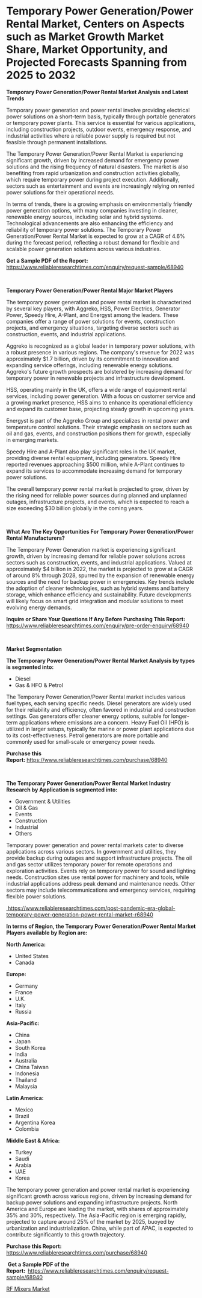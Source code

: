 <p><h1>Temporary Power Generation/Power Rental Market, Centers on Aspects such as Market Growth Market Share, Market Opportunity, and Projected Forecasts Spanning from 2025 to 2032</h1></p><p><strong>Temporary Power Generation/Power Rental Market Analysis and Latest Trends</strong></p>
<p><p>Temporary power generation and power rental involve providing electrical power solutions on a short-term basis, typically through portable generators or temporary power plants. This service is essential for various applications, including construction projects, outdoor events, emergency response, and industrial activities where a reliable power supply is required but not feasible through permanent installations.</p><p>The Temporary Power Generation/Power Rental Market is experiencing significant growth, driven by increased demand for emergency power solutions and the rising frequency of natural disasters. The market is also benefiting from rapid urbanization and construction activities globally, which require temporary power during project execution. Additionally, sectors such as entertainment and events are increasingly relying on rented power solutions for their operational needs.</p><p>In terms of trends, there is a growing emphasis on environmentally friendly power generation options, with many companies investing in cleaner, renewable energy sources, including solar and hybrid systems. Technological advancements are also enhancing the efficiency and reliability of temporary power solutions. The Temporary Power Generation/Power Rental Market is expected to grow at a CAGR of 4.6% during the forecast period, reflecting a robust demand for flexible and scalable power generation solutions across various industries.</p></p>
<p><strong>Get a Sample PDF of the Report:&nbsp;</strong> <a href="https://www.reliableresearchtimes.com/enquiry/request-sample/68940?utm_campaign=3361&utm_medium=2&utm_source=Github&utm_content=ia&utm_term=30032025&utm_id=temporary-power-generationpower-rental">https://www.reliableresearchtimes.com/enquiry/request-sample/68940</a></p>
<p>&nbsp;</p>
<p><strong>Temporary Power Generation/Power Rental Major Market Players</strong></p>
<p><p>The temporary power generation and power rental market is characterized by several key players, with Aggreko, HSS, Power Electrics, Generator Power, Speedy Hire, A-Plant, and Energyst among the leaders. These companies offer a range of power solutions for events, construction projects, and emergency situations, targeting diverse sectors such as construction, events, and industrial applications.</p><p>Aggreko is recognized as a global leader in temporary power solutions, with a robust presence in various regions. The company's revenue for 2022 was approximately $1.7 billion, driven by its commitment to innovation and expanding service offerings, including renewable energy solutions. Aggreko's future growth prospects are bolstered by increasing demand for temporary power in renewable projects and infrastructure development.</p><p>HSS, operating mainly in the UK, offers a wide range of equipment rental services, including power generation. With a focus on customer service and a growing market presence, HSS aims to enhance its operational efficiency and expand its customer base, projecting steady growth in upcoming years.</p><p>Energyst is part of the Aggreko Group and specializes in rental power and temperature control solutions. Their strategic emphasis on sectors such as oil and gas, events, and construction positions them for growth, especially in emerging markets.</p><p>Speedy Hire and A-Plant also play significant roles in the UK market, providing diverse rental equipment, including generators. Speedy Hire reported revenues approaching $500 million, while A-Plant continues to expand its services to accommodate increasing demand for temporary power solutions.</p><p>The overall temporary power rental market is projected to grow, driven by the rising need for reliable power sources during planned and unplanned outages, infrastructure projects, and events, which is expected to reach a size exceeding $30 billion globally in the coming years.</p></p>
<p>&nbsp;</p>
<p><strong>What Are The Key Opportunities For Temporary Power Generation/Power Rental Manufacturers?</strong></p>
<p><p>The Temporary Power Generation market is experiencing significant growth, driven by increasing demand for reliable power solutions across sectors such as construction, events, and industrial applications. Valued at approximately $4 billion in 2022, the market is projected to grow at a CAGR of around 8% through 2028, spurred by the expansion of renewable energy sources and the need for backup power in emergencies. Key trends include the adoption of cleaner technologies, such as hybrid systems and battery storage, which enhance efficiency and sustainability. Future developments will likely focus on smart grid integration and modular solutions to meet evolving energy demands.</p></p>
<p><strong>Inquire or Share Your Questions If Any Before Purchasing This Report:</strong> <a href="https://www.reliableresearchtimes.com/enquiry/pre-order-enquiry/68940?utm_campaign=3361&utm_medium=2&utm_source=Github&utm_content=ia&utm_term=30032025&utm_id=temporary-power-generationpower-rental">https://www.reliableresearchtimes.com/enquiry/pre-order-enquiry/68940</a></p>
<p>&nbsp;</p>
<p><strong>Market Segmentation</strong></p>
<p><strong>The Temporary Power Generation/Power Rental Market Analysis by types is segmented into:</strong></p>
<p><ul><li>Diesel</li><li>Gas & HFO & Petrol</li></ul></p>
<p><p>The Temporary Power Generation/Power Rental market includes various fuel types, each serving specific needs. Diesel generators are widely used for their reliability and efficiency, often favored in industrial and construction settings. Gas generators offer cleaner energy options, suitable for longer-term applications where emissions are a concern. Heavy Fuel Oil (HFO) is utilized in larger setups, typically for marine or power plant applications due to its cost-effectiveness. Petrol generators are more portable and commonly used for small-scale or emergency power needs.</p></p>
<p><strong>Purchase this Report:&nbsp;</strong><a href="https://www.reliableresearchtimes.com/purchase/68940?utm_campaign=3361&utm_medium=2&utm_source=Github&utm_content=ia&utm_term=30032025&utm_id=temporary-power-generationpower-rental">https://www.reliableresearchtimes.com/purchase/68940</a></p>
<p>&nbsp;</p>
<p><strong>The Temporary Power Generation/Power Rental Market Industry Research by Application is segmented into:</strong></p>
<p><ul><li>Government & Utilities</li><li>Oil & Gas</li><li>Events</li><li>Construction</li><li>Industrial</li><li>Others</li></ul></p>
<p><p>Temporary power generation and power rental markets cater to diverse applications across various sectors. In government and utilities, they provide backup during outages and support infrastructure projects. The oil and gas sector utilizes temporary power for remote operations and exploration activities. Events rely on temporary power for sound and lighting needs. Construction sites use rental power for machinery and tools, while industrial applications address peak demand and maintenance needs. Other sectors may include telecommunications and emergency services, requiring flexible power solutions.</p></p>
<p><a href="https://www.reliableresearchtimes.com/post-pandemic-era-global-temporary-power-generation-power-rental-market-r68940?utm_campaign=3361&utm_medium=2&utm_source=Github&utm_content=ia&utm_term=30032025&utm_id=temporary-power-generationpower-rental">&nbsp;https://www.reliableresearchtimes.com/post-pandemic-era-global-temporary-power-generation-power-rental-market-r68940</a></p>
<p><strong>In terms of Region, the Temporary Power Generation/Power Rental Market Players available by Region are:</strong></p>
<p>
    <p> <strong> North America: </strong>
        <ul>
            <li>United States</li>
            <li>Canada</li>
        </ul>
        </p> 
    <p> <strong> Europe: </strong>
        <ul>
            <li>Germany</li>
            <li>France</li>
            <li>U.K.</li>
            <li>Italy</li>
            <li>Russia</li>
        </ul>
        </p> 
    <p> <strong> Asia-Pacific: </strong>
        <ul>
            <li>China</li>
            <li>Japan</li>
            <li>South Korea</li>
            <li>India</li>
            <li>Australia</li>
            <li>China Taiwan</li>
            <li>Indonesia</li>
            <li>Thailand</li>
            <li>Malaysia</li>
        </ul>
        </p> 
    <p> <strong> Latin America: </strong>
        <ul>
            <li>Mexico</li>
            <li>Brazil</li>
            <li>Argentina Korea</li>
            <li>Colombia</li>
        </ul>
        </p> 
    <p> <strong> Middle East & Africa: </strong>
        <ul>
            <li>Turkey</li>
            <li>Saudi</li>
            <li>Arabia</li>
            <li>UAE</li>
            <li>Korea</li>
        </ul>
    </p>
    </p>
<p><p>The temporary power generation and power rental market is experiencing significant growth across various regions, driven by increasing demand for backup power solutions and expanding infrastructure projects. North America and Europe are leading the market, with shares of approximately 35% and 30%, respectively. The Asia-Pacific region is emerging rapidly, projected to capture around 25% of the market by 2025, buoyed by urbanization and industrialization. China, while part of APAC, is expected to contribute significantly to this growth trajectory.</p></p>
<p><strong>Purchase this Report: </strong><a href="https://www.reliableresearchtimes.com/purchase/68940?utm_campaign=3361&utm_medium=2&utm_source=Github&utm_content=ia&utm_term=30032025&utm_id=temporary-power-generationpower-rental">https://www.reliableresearchtimes.com/purchase/68940</a></p>
<p>&nbsp;<strong>Get a Sample PDF of the Report:&nbsp;&nbsp;</strong><a href="https://www.reliableresearchtimes.com/enquiry/request-sample/68940?utm_campaign=3361&utm_medium=2&utm_source=Github&utm_content=ia&utm_term=30032025&utm_id=temporary-power-generationpower-rental">https://www.reliableresearchtimes.com/enquiry/request-sample/68940</a></p>
<p><strong></strong></p>
<p><p><a href="https://github.com/shafriusizi/Market-Research-Report-List-1/blob/main/rf-mixers-market.md?utm_campaign=3361&utm_medium=2&utm_source=Github&utm_content=ia&utm_term=30032025&utm_id=temporary-power-generationpower-rental">RF Mixers Market</a></p></p>